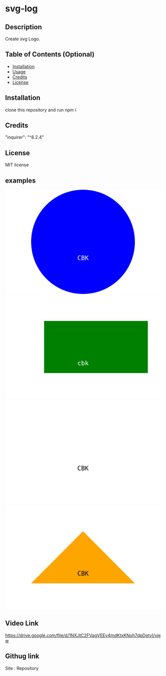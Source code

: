 # svg-log
## Description

Create svg Logo.

## Table of Contents (Optional)

- [Installation](#installation)
- [Usage](#usage)
- [Credits](#credits)
- [License](#license)

## Installation

clone this repository and run npm i

## Credits

 "inquirer": "^8.2.4"


## License

MIT license


## examples

![`Circle`](./example/circle.svg)
![`Rectangle`](./example/rectangle.svg)
![`Square`](./example/Square.svg)
![`Triangle`](./example/triangle.svg)

## Video Link
https://drive.google.com/file/d/1NXJtC2FVagVEEy4mdKtxKNoh7dpDetvI/view

## Githug link
Site : 
Repository

